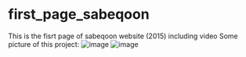 # first_page_sabeqoon
This is the fisrt page of sabeqoon website (2015) including video
Some picture of this project:
![image](https://user-images.githubusercontent.com/10282993/205518424-3920deff-1d05-4b64-8e51-eb4d748c01a3.png)
![image](https://user-images.githubusercontent.com/10282993/205518439-51aafc8c-8e96-43fc-b5cc-30c0b752ab37.png)
